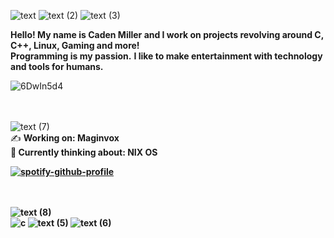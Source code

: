![text](https://user-images.githubusercontent.com/68567525/199874854-a2b257d1-9f8e-4175-ab55-11fe95fe5fe5.gif)
![text (2)](https://user-images.githubusercontent.com/68567525/199875424-222b5703-8004-45ce-9b62-0997303f1681.gif)
![text (3)](https://user-images.githubusercontent.com/68567525/199875488-cc2e58a6-09f5-449a-abea-1f098ff82ed0.gif)

**Hello! My name is Caden Miller and I work on projects revolving around C, C++, Linux, Gaming and more!** <br>
**Programming is my passion.**
**I like to make entertainment with technology and tools for humans.** <br>

![6DwIn5d4](https://user-images.githubusercontent.com/68567525/200047251-7fcfc7a4-6f52-4e35-8452-6a6ed5740736.gif)


<br><br>
![text (7)](https://user-images.githubusercontent.com/68567525/199876513-617d0d56-5911-4118-91e7-85739e8d3e53.gif) <br>
✍️ <b>Working on: Maginvox <br>
🧠 <b>Currently thinking about: NIX OS
  
[![spotify-github-profile](https://spotify-github-profile.vercel.app/api/view?uid=s8kmbx2jeawhxhot0v9lgrn3r&cover_image=true&theme=default&show_offline=false&background_color=121212)](https://spotify-github-profile.vercel.app/api/view?uid=s8kmbx2jeawhxhot0v9lgrn3r&redirect=true)

<br><br>
![text (8)](https://user-images.githubusercontent.com/68567525/199876642-782fc93e-1455-4d8a-9fd5-f470874060db.gif) <br>
![c](https://user-images.githubusercontent.com/68567525/199875893-d16c675c-26a9-4201-baa6-e3364e73e637.gif)
![text (5)](https://user-images.githubusercontent.com/68567525/199875984-fdebc908-8917-4e54-9db0-695d5a6256f8.gif)
![text (6)](https://user-images.githubusercontent.com/68567525/199876073-092e81ca-88b0-4363-ae5c-d1c127e6d8cd.gif)




